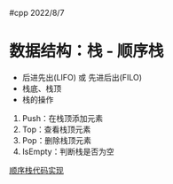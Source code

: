 #cpp 2022/8/7

# 数据结构：栈 - 顺序栈

- 后进先出(LIFO) 或 先进后出(FILO)
- 栈底、栈顶
- 栈的操作

1. Push：在栈顶添加元素
2. Top：查看栈顶元素
3. Pop：删除栈顶元素
4. IsEmpty：判断栈是否为空

[顺序栈代码实现](./12.MyStack)